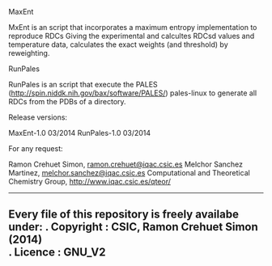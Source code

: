 MaxEnt

MxEnt is an script that incorporates a maximum entropy implementation to reproduce RDCs Giving the experimental
and calcultes RDCsd values and temperature data, calculates the exact weights (and threshold) by reweighting.

RunPales

RunPales is an script that execute the PALES (http://spin.niddk.nih.gov/bax/software/PALES/) pales-linux to
generate all RDCs from the PDBs of a directory.


Release versions:

MaxEnt-1.0   03/2014
RunPales-1.0 03/2014


For any request:

Ramon Crehuet Simon, ramon.crehuet@iqac.csic.es
Melchor Sanchez Martinez, melchor.sanchez@iqac.csic.es
Computational and Theoretical Chemistry Group, http://www.iqac.csic.es/qteor/


----------------------------------------------------------
 Every file of this repository is freely availabe under: 
 . Copyright : CSIC, Ramon Crehuet Simon (2014)           
 . Licence   : GNU_V2                                    
-----------------------------------------------------------
